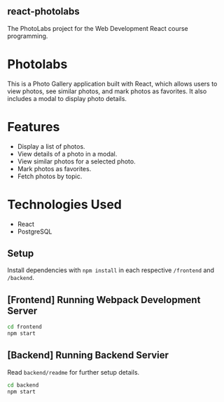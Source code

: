 ## react-photolabs
The PhotoLabs project for the Web Development React course programming.

# Photolabs
This is a Photo Gallery application built with React, which allows users to view photos, see similar photos, and mark photos as favorites. It also includes a modal to display photo details.

# Features
 - Display a list of photos.
 - View details of a photo in a modal.
 - View similar photos for a selected photo.
 - Mark photos as favorites.
 - Fetch photos by topic.

# Technologies Used
 - React
 - PostgreSQL

## Setup

Install dependencies with `npm install` in each respective `/frontend` and `/backend`.

## [Frontend] Running Webpack Development Server

```sh
cd frontend
npm start
```

## [Backend] Running Backend Servier

Read `backend/readme` for further setup details.

```sh
cd backend
npm start
```
